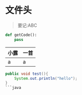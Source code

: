 # 文件头
> 要记:ABC
``` Python
def getCode():
    pass
```
|**小露**|**一首**|
|--------|--------|
|a|a|
```java
public void test(){
    System.out.println("hello");
}
```java
